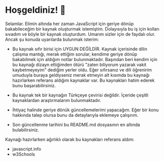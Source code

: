 # Hoşgeldiniz! 👾

Selamlar. Elimin altında her zaman JavaScript için geriye dönüp bakabileceğim bir kaynak oluşturmak istemiştim. Dolayısıyla bu iş için kolları sıvadım ve böyle bir kaynak oluşturdum. Umarım sizler için de faydalı olur. Ancak şu konuda uyarılarda bulunmak isterim:

- Bu kaynak sıfır birisi için UYGUN DEĞİLDİR. Kaynak içerisinde dilin çalışma mantığı, merak ettiğim sorular, kendime geriye dönüp bakabilmek için aldığım notlar bulunmaktadır. Başından beri kendim için bu kaynağı dizayn ettiğimden ötürü "zaten biliyorum yazarak vakit kaybetmeyeyim" dediğim yerler oldu. Eğer sıfırsanız ve dili öğrenirim umuduyla buraya geldiyseniz merak etmeyin alt kısımda bu kaynağı hazırlarken referans aldığım kaynaklar var. Bu kaynakları hatim ederek bunu başarabilirsiniz.

- Bu kaynak tek bir kaynağın Türkçeye çevirisi değildir. İçeride çeşitli kaynaklardan araştırmalarım bulunmaktadır.

- İhtiyaç halinde geriye dönük güncellemelerimi yapacağım. Eğer bir konu hakkında talep olursa bunu da detaylarıyla eklemeye çalışırım.

- Son güncellenme tarihini bu README.md dosyasının en altında bulabilirsiniz.

Kaynağı hazırlarken ağırlıklı olarak bu kaynakları referans aldım:

- javascript.info 
- w3Schools